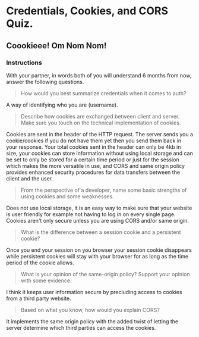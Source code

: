 # Credentials, Cookies, and CORS Quiz.
## Coookieee! Om Nom Nom!

### Instructions
With your partner, in words both of you will understand 6 months from now, answer the following questions.

> How would you best summarize credentials when it comes to auth?

A way of identifying who you are (username).

> Describe how cookies are exchanged between client and server.  Make sure you touch on the technical implementation of cookies.

Cookies are sent in the header of the HTTP request. The server sends you a cookie/cookies if you do not have them yet then you send them back in your response. Your total cookies sent in the header can only be 4kb in size, your cookies can store information without using local storage and can be set to only be stored for a certain time period or just for the session which makes the more versatile in use, and CORS and same origin policy provides enhanced security procedures for data transfers between the client and the user. 

> From the perspective of a developer, name some basic strengths of using cookies and some weaknesses.

Does not use local storage, it is an easy way to make sure that your website is user friendly for example not having to log in on every single page. Cookies aren't only secure unless you are using CORS and/or same origin.

> What is the difference between a session cookie and a persistent cookie?

Once you end your session on you browser your session cookie disappears while persistent cookies will stay with your browser for as long as the time period of the cookie allows.

> What is your opinion of the same-origin policy?  Support your opinion with some evidence.

I think it keeps user information secure by precluding access to cookies from a third party website.

> Based on what you know, how would you explain CORS?

It implements the same origin policy with the added twist of letting the server determine which third parties can access the cookies.
